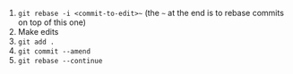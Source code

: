 1. `git rebase -i <commit-to-edit>~` (the `~` at the end is to rebase commits on top of this one)
2. Make edits
3. `git add .`
4. `git commit --amend`
5. `git rebase --continue`
